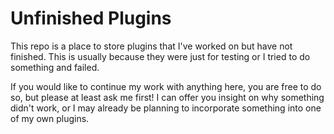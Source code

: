 # Unfinished Plugins

This repo is a place to store plugins that I've worked on but have not finished. This is usually because they were just for testing or I tried to do something and failed.

If you would like to continue my work with anything here, you are free to do so, but please at least ask me first! I can offer you insight on why something didn't work, or I may already be planning to incorporate something into one of my own plugins.
